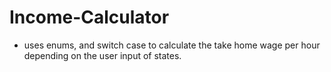 # Income-Calculator
- uses enums, and switch case to calculate the take home wage per hour depending on the user input of states.
